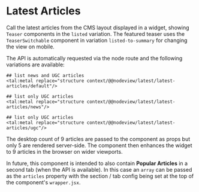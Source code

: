# Latest Articles

Call the latest articles from the CMS layout displayed in a widget, showing `Teaser` components in the `listed` variation. The featured teaser uses the `TeaserSwitchable` component in variation `listed-to-summary` for changing the view on mobile.

The API is automatically requested via the node route and the following variations are available:

```
## list news and UGC articles
<tal:metal replace="structure context/@@nodeview/latest/latest-articles/default"/>

## list only UGC articles
<tal:metal replace="structure context/@@nodeview/latest/latest-articles/news"/>

## list only UGC articles
<tal:metal replace="structure context/@@nodeview/latest/latest-articles/ugc"/>
```

The desktop count of 9 articles are passed to the component as props but only 5 are rendered server-side. The component then enhances the widget to 9 articles in the browser on wider viewports.

In future, this component is intended to also contain **Popular Articles** in a second tab (when the API is available). In this case an `array` can be passed as the `articles` property with the section / tab config being set at the top of the component's `wrapper.jsx`.
